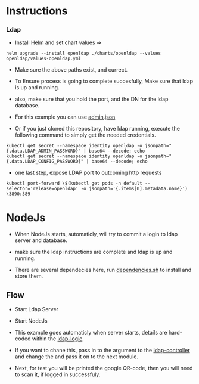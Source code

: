 # Instructions

### Ldap
* Install Helm and set chart values => 

```
helm upgrade --install openldap ./charts/openldap --values openldap/values-openldap.yml
```
* Make sure the above paths exist, and currect.

* To Ensure process is going to complete succesfully, Make sure that ldap is up and running.
* also, make sure that you hold the port, and the DN for the ldap database.
* For this example you can use [admin.json](https://github.com/Shachar297/Ldap-GoogleAuth/tree/master/server/enviorenment)
* Or if you just cloned this repository, have ldap running, execute the following command to simply get the needed credentials.
```
kubectl get secret --namespace identity openldap -o jsonpath="{.data.LDAP_ADMIN_PASSWORD}" | base64 --decode; echo
kubectl get secret --namespace identity openldap -o jsonpath="{.data.LDAP_CONFIG_PASSWORD}" | base64 --decode; echo
```
* one last step, expose LDAP port to outcoming http requests
```
kubectl port-forward \$(kubectl get pods -n default --selector='release=openldap' -o jsonpath='{.items[0].metadata.name}') \3890:389
```

# NodeJs

* When NodeJs starts, automaticly, will try to commit a login to ldap server and database.
* make sure the ldap instructions are complete and ldap is up and running.

* There are several dependecies here, run [dependencies.sh](https://github.com/Shachar297/Ldap-GoogleAuth/blob/master/server/requirements/dependecies.sh) to install and store them.



## Flow

* Start Ldap Server
* Start NodeJs

* This example goes automaticly when server starts, details are hard-coded within the [ldap-logic](../logic/ldap-logic.js).
* If you want to chane this, pass in to the argument to the [ldap-controller](../controllers/ldap-contoller.js) and change the and pass it on to the next module.

* Next, for test you will be printed the google QR-code, then you will need to scan it, if logged in successfuly.

